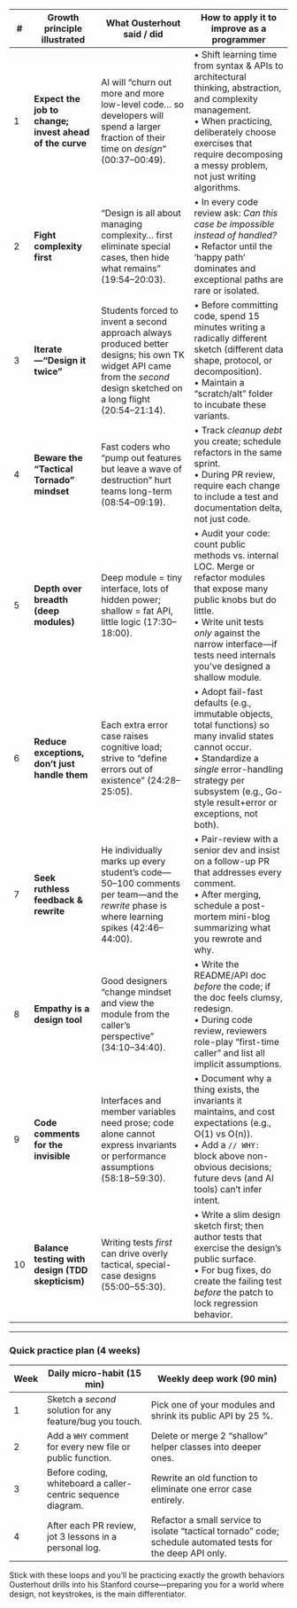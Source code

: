
| #  | Growth principle illustrated                            | What Ousterhout said / did                                                                                                                                               | How to apply it to **improve as a programmer**                                                                                                                                                                                                       |
| -- | ------------------------------------------------------- | ------------------------------------------------------------------------------------------------------------------------------------------------------------------------ | ---------------------------------------------------------------------------------------------------------------------------------------------------------------------------------------------------------------------------------------------------- |
| 1  | **Expect the job to change; invest ahead of the curve** | AI will “churn out more and more low-level code… so developers will spend a larger fraction of their time on *design*” (00:37–00:49).                                    | • Shift learning time from syntax & APIs to architectural thinking, abstraction, and complexity management.<br>• When practicing, deliberately choose exercises that require decomposing a messy problem, not just writing algorithms.               |
| 2  | **Fight complexity first**                              | “Design is all about managing complexity… first eliminate special cases, then hide what remains” (19:54–20:03).                                                          | • In every code review ask: *Can this case be impossible instead of handled?*<br>• Refactor until the ‘happy path’ dominates and exceptional paths are rare or isolated.                                                                             |
| 3  | **Iterate—“Design it twice”**                           | Students forced to invent a second approach always produced better designs; his own TK widget API came from the *second* design sketched on a long flight (20:54–21:14). | • Before committing code, spend 15 minutes writing a radically different sketch (different data shape, protocol, or decomposition).<br>• Maintain a “scratch/alt” folder to incubate these variants.                                                 |
| 4  | **Beware the “Tactical Tornado” mindset**               | Fast coders who “pump out features but leave a wave of destruction” hurt teams long-term (08:54–09:19).                                                                  | • Track *cleanup debt* you create; schedule refactors in the same sprint.<br>• During PR review, require each change to include a test and documentation delta, not just code.                                                                       |
| 5  | **Depth over breadth (deep modules)**                   | Deep module = tiny interface, lots of hidden power; shallow = fat API, little logic (17:30–18:00).                                                                       | • Audit your code: count public methods vs. internal LOC. Merge or refactor modules that expose many public knobs but do little.<br>• Write unit tests *only* against the narrow interface—if tests need internals you’ve designed a shallow module. |
| 6  | **Reduce exceptions, don’t just handle them**           | Each extra error case raises cognitive load; strive to “define errors out of existence” (24:28–25:05).                                                                   | • Adopt fail-fast defaults (e.g., immutable objects, total functions) so many invalid states cannot occur.<br>• Standardize a *single* error-handling strategy per subsystem (e.g., Go-style result+error or exceptions, not both).                  |
| 7  | **Seek ruthless feedback & rewrite**                    | He individually marks up every student’s code—50–100 comments per team—and the *rewrite* phase is where learning spikes (42:46–44:00).                                   | • Pair-review with a senior dev and insist on a follow-up PR that addresses every comment.<br>• After merging, schedule a post-mortem mini-blog summarizing what you rewrote and why.                                                                |
| 8  | **Empathy is a design tool**                            | Good designers “change mindset and view the module from the caller’s perspective” (34:10–34:40).                                                                         | • Write the README/API doc *before* the code; if the doc feels clumsy, redesign.<br>• During code review, reviewers role-play “first-time caller” and list all implicit assumptions.                                                                 |
| 9  | **Code comments for the invisible**                     | Interfaces and member variables need prose; code alone cannot express invariants or performance assumptions (58:18–59:30).                                               | • Document why a thing exists, the invariants it maintains, and cost expectations (e.g., O(1) vs O(n)).<br>• Add a `// WHY:` block above non-obvious decisions; future devs (and AI tools) can’t infer intent.                                       |
| 10 | **Balance testing with design (TDD skepticism)**        | Writing tests *first* can drive overly tactical, special-case designs (55:00–55:30).                                                                                     | • Write a slim design sketch first; then author tests that exercise the design’s public surface.<br>• For bug fixes, do create the failing test *before* the patch to lock regression behavior.                                                      |

---

### Quick practice plan (4 weeks)

| Week | Daily micro-habit (15 min)                                   | Weekly deep work (90 min)                                                                                    |
| ---- | ------------------------------------------------------------ | ------------------------------------------------------------------------------------------------------------ |
| 1    | Sketch a *second* solution for any feature/bug you touch.    | Pick one of your modules and shrink its public API by 25 %.                                                  |
| 2    | Add a `WHY` comment for every new file or public function.   | Delete or merge 2 “shallow” helper classes into deeper ones.                                                 |
| 3    | Before coding, whiteboard a caller-centric sequence diagram. | Rewrite an old function to eliminate one error case entirely.                                                |
| 4    | After each PR review, jot 3 lessons in a personal log.       | Refactor a small service to isolate “tactical tornado” code; schedule automated tests for the deep API only. |

Stick with these loops and you’ll be practicing exactly the growth behaviors Ousterhout drills into his Stanford course—preparing you for a world where design, not keystrokes, is the main differentiator.
